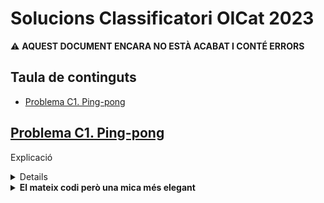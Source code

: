 # Solucions Classificatori OICat 2023

:warning: __AQUEST DOCUMENT ENCARA NO ESTÀ ACABAT I CONTÉ ERRORS__

## Taula de continguts
* [Problema C1. Ping-pong](#C1)


## [Problema C1. Ping-pong](https://jutge.org/problems/) <a name="C1"/>

Explicació

<details>
  <summary><b>Codi</b></summary>

```cpp
#include <iostream>
using namespace std;
int main() {
    int a, b;
    while(cin >> a >> b) {
        if(a > 21 or b > 21) {
            if(abs(a-b) == 2) {
                cout << "SI" << endl;
            } 
            else {
                cout << "NO" << endl;
            }
        }
        else if(a == 21) {
            if(b <= 19) {
                cout << "SI" << endl;
            }
            else {
                cout << "NO" << endl;
            }
        }
        else if(b == 21) {
            if(a <= 19) {
                cout << "SI" << endl;
            }
            else {
                cout << "NO" << endl;
            }
        }
        else {
            cout << "NO" << endl;
        } 
    }
}
```
</details>
<details>
<<<<<<< HEAD
  <summary><b>El mateix codi però una mica més elegant</b></summary>
=======
  <summary><b>Codi una mica més elegant</b></summary>
>>>>>>> 34feafac108cf7d95dd71dfb78de27196231e0ea

```cpp
#include <iostream>
using namespace std;
int main() {
    int a, b;
    while(cin >> a >> b) {
        if(a < b) swap(a, b);
        if(a > 21) cout << (a-b == 2? "SI" : "NO") << endl;
        else if(a == 21) cout << (b <= 19? "SI" : "NO") << endl;
        else cout << "NO" << endl;
    }
}
```
</details>